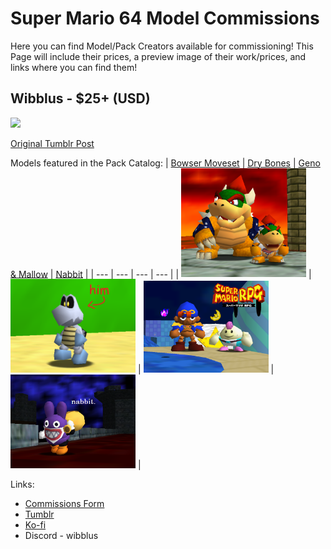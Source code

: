# Super Mario 64 Model Commissions
Here you can find Model/Pack Creators available for commissioning! This Page will include their prices, a preview image of their work/prices, and links where you can find them!

## Wibblus - $25+ (USD)

<img src="https://64.media.tumblr.com/437c2c2d92de0d1f48c3ab448d261d53/1db66527b6d17fcd-09/s540x810/9869f354d89c6f94ab5ec6849c1ece8659d86b38.pnj" width="480">

[Original Tumblr Post](https://www.tumblr.com/wibblus/743607049217343488/hi-im-wibbles-3?source=share)

Models featured in the Pack Catalog:
| [Bowser Moveset](/Pack-Catalog.md#bowser-moveset---download) | [Dry Bones](/Pack-Catalog.md#dry-bones-pack---download) | [Geno & Mallow](/Pack-Catalog.md#geno--mallow---download) | [Nabbit](/Pack-Catalog.md#nabbit---download) |
| --- | --- | --- | --- |
| <img src="packs/char-select-bowser-moveset/preview.png" width="200"> | <img src="packs/char-select-drybones/preview.png" width="200"> | <img src="packs/char-select-smrpg/preview.png" width="200"> | <img src="packs/char-select-nabbit/preview.png" width="200"> |

Links:
- [Commissions Form](https://forms.gle/wYuCozmZAvnyGqHt9)
- [Tumblr](https://www.tumblr.com/wibblus)
- [Ko-fi](https://ko-fi.com/wibblus)
- Discord - wibblus